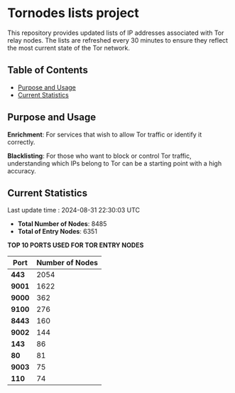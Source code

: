 # Tornodes lists project

This repository provides updated lists of IP addresses associated with Tor relay nodes. The lists are refreshed every 30 minutes to ensure they reflect the most current state of the Tor network.

## Table of Contents

- [Purpose and Usage](#purpose-and-usage)
- [Current Statistics](#current-statistics)


## Purpose and Usage

**Enrichment**: For services that wish to allow Tor traffic or identify it correctly.

**Blacklisting**: For those who want to block or control Tor traffic, understanding which IPs belong to Tor can be a starting point with a high accuracy.

## Current Statistics

Last update time : 2024-08-31 22:30:03 UTC

- **Total Number of Nodes**: 8485
- **Total of Entry Nodes**: 6351

**TOP 10 PORTS USED FOR TOR ENTRY NODES**

| **Port** | **Number of Nodes** |
|------|-----------------|
| **443**   | 2054  |
| **9001**   | 1622  |
| **9000**   | 362  |
| **9100**   | 276  |
| **8443**   | 160  |
| **9002**   | 144  |
| **143**   | 86  |
| **80**   | 81  |
| **9003**   | 75  |
| **110**   | 74  |

